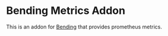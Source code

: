 # Bending Metrics Addon

This is an addon for [Bending](https://github.com/PrimordialMoros/Bending) that provides prometheus metrics.

